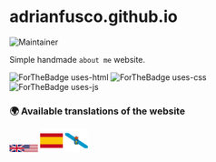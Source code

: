 # adrianfusco.github.io

![Maintainer](https://img.shields.io/badge/maintainer-Adrian%20Fusco-blue)

Simple handmade `about me` website.

![ForTheBadge uses-html](https://ForTheBadge.com/images/badges/uses-html.svg)
![ForTheBadge uses-css](https://ForTheBadge.com/images/badges/uses-css.svg)
![ForTheBadge uses-js](https://forthebadge.com/images/badges/uses-js.svg)


### 🌍 Available translations of the website

<img src="media/img/usa-england-flag.svg" alt="drawing" width="50"/>

<img src="media/img/spanish-flag.png" alt="drawing" width="40"/>

<img src="media/img/galician-flag.png" alt="drawing" width="40"/>